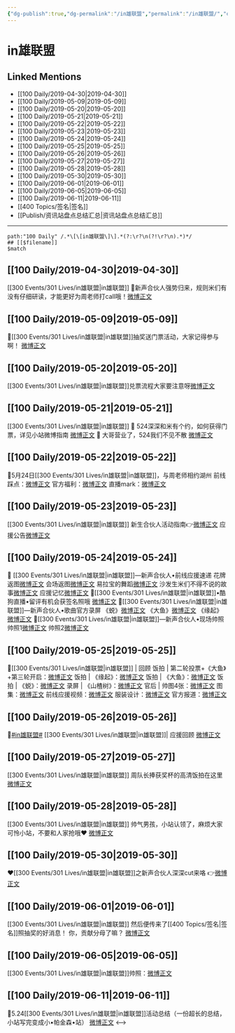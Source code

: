 ```yaml
---
{"dg-publish":true,"dg-permalink":"/in雄联盟","permalink":"/in雄联盟/","created":"2023-03-19T21:41:03.509+08:00","updated":"2023-04-10T16:14:08.367+08:00"}
---
```


# in雄联盟

## Linked Mentions
- [[100 Daily/2019-04-30\|2019-04-30]]
- [[100 Daily/2019-05-09\|2019-05-09]]
- [[100 Daily/2019-05-20\|2019-05-20]]
- [[100 Daily/2019-05-21\|2019-05-21]]
- [[100 Daily/2019-05-22\|2019-05-22]]
- [[100 Daily/2019-05-23\|2019-05-23]]
- [[100 Daily/2019-05-24\|2019-05-24]]
- [[100 Daily/2019-05-25\|2019-05-25]]
- [[100 Daily/2019-05-26\|2019-05-26]]
- [[100 Daily/2019-05-27\|2019-05-27]]
- [[100 Daily/2019-05-28\|2019-05-28]]
- [[100 Daily/2019-05-30\|2019-05-30]]
- [[100 Daily/2019-06-01\|2019-06-01]]
- [[100 Daily/2019-06-05\|2019-06-05]]
- [[100 Daily/2019-06-11\|2019-06-11]]
- [[400 Topics/签名\|签名]]
- [[Publish/资讯站盘点总结汇总\|资讯站盘点总结汇总]]


---

```expander
path:"100 Daily" /.*\[\[in雄联盟\]\].*(?:\r?\n(?!\r?\n).*)*/
## [[$filename]]
$match
```
## [[100 Daily/2019-04-30\|2019-04-30]]
[[300 Events/301 Lives/in雄联盟\|in雄联盟]]
🌿新声合伙人强势归来，规则米们有没有仔细研读，才能更好为周老师打call哦！[微博正文](https://m.weibo.cn/6466290670/4366856481598521)
## [[100 Daily/2019-05-09\|2019-05-09]]
🐰[[300 Events/301 Lives/in雄联盟\|in雄联盟]]抽奖送门票活动，大家记得参与啊！
[微博正文](https://m.weibo.cn/6466290670/4370101073864112)
## [[100 Daily/2019-05-20\|2019-05-20]]
[[300 Events/301 Lives/in雄联盟\|in雄联盟]]兑票流程大家要注意呀[微博正文](https://m.weibo.cn/6466290670/4374114188030694)
## [[100 Daily/2019-05-21\|2019-05-21]]
[[300 Events/301 Lives/in雄联盟\|in雄联盟]]
🌸 524深深和米有个约，如何获得门票，详见小站微博指南
[微博正文](https://m.weibo.cn/6466290670/4374412801316942)
🌸 大哥营业了，524我们不见不散
[微博正文](https://m.weibo.cn/6466290670/4374483311527733)

## [[100 Daily/2019-05-22\|2019-05-22]]
🌿5月24日[[300 Events/301 Lives/in雄联盟\|in雄联盟]]，与周老师相约湖州
前线踩点：[微博正文](https://m.weibo.cn/6466290670/4374755652596933)
官方福利：[微博正文](https://m.weibo.cn/6466290670/4374765102310965)
直播mark：[微博正文](https://m.weibo.cn/6466290670/4374825092918209)
## [[100 Daily/2019-05-23\|2019-05-23]]
[[300 Events/301 Lives/in雄联盟\|in雄联盟]]
新生合伙人活动指南👉[微博正文](https://m.weibo.cn/6466290670/4375234951552608)
应援公告[微博正文](https://m.weibo.cn/6466290670/4375243923204237)

## [[100 Daily/2019-05-24\|2019-05-24]]
🌸 [[300 Events/301 Lives/in雄联盟\|in雄联盟]]—新声合伙人•前线应援速递
花牌返图[微博正文](https://m.weibo.cn/6466290670/4375438723844315)
会场返图[微博正文](https://m.weibo.cn/6466290670/4375448412551016)
易拉宝的舞蹈[微博正文](https://m.weibo.cn/5516625428/4375480998111907)
沙发生米们不得不说的故事[微博正文](https://m.weibo.cn/6466290670/4375481958603490)
应援记忆[微博正文](https://m.weibo.cn/6466290670/4375547616399000)
🌸[[300 Events/301 Lives/in雄联盟\|in雄联盟]]•酷狗直播•留评有机会获签名照哦
[微博正文](https://m.weibo.cn/6466290670/4375560614462286)
🌸[[300 Events/301 Lives/in雄联盟\|in雄联盟]]—新声合伙人•歌曲官方录屏
《蜕》[微博正文](https://m.weibo.cn/6466290670/4375580189850635)
《大鱼》[微博正文](https://m.weibo.cn/6466290670/4375587734443845)
《缘起》[微博正文](https://m.weibo.cn/6466290670/4375597671211151)
🌸[[300 Events/301 Lives/in雄联盟\|in雄联盟]]—新声合伙人•现场帅照
帅照1[微博正文](https://m.weibo.cn/6466290670/4375609784052731)
帅照2[微博正文](https://m.weibo.cn/6466290670/4375610723737729)
## [[100 Daily/2019-05-25\|2019-05-25]]
🌸[[300 Events/301 Lives/in雄联盟\|in雄联盟]] | 回顾
饭拍 | 第二轮投票+《大鱼》+第三轮开启：[微博正文](https://m.weibo.cn/6466290670/4375887979927258)
饭拍 | 《缘起》：[微博正文](https://m.weibo.cn/6466290670/4375876869066338)
饭拍 | 《大鱼》：[微博正文](https://m.weibo.cn/6466290670/4375820522924626)
饭拍 | 《蜕》：[微博正文](https://m.weibo.cn/6466290670/4375772904655864)
录屏 | 《山楂树》：[微博正文](https://m.weibo.cn/6466290670/4375781653901586)
官后 | 帅图4张：[微博正文](https://m.weibo.cn/6466290670/4375953255912059)
图集：[微博正文](https://m.weibo.cn/6466290670/4375800554096005)
前线应援视频：[微博正文](https://m.weibo.cn/6466290670/4375900374072778)
服装设计：[微博正文](https://m.weibo.cn/6466290670/4375789585640241)
官方报道：[微博正文](https://m.weibo.cn/6466290670/4375783940011058)
## [[100 Daily/2019-05-26\|2019-05-26]]
🎵[#in雄联盟#](https://s.weibo.com/weibo?q=%23in%E9%9B%84%E8%81%94%E7%9B%9F%23) [[300 Events/301 Lives/in雄联盟\|in雄联盟]]| 应援回顾
[微博正文](https://m.weibo.cn/6466290670/4376336866326681)

## [[100 Daily/2019-05-27\|2019-05-27]]
[[300 Events/301 Lives/in雄联盟\|in雄联盟]]
周队长捧获奖杯的高清饭拍在这里[微博正文](https://m.weibo.cn/6466290670/4376538629477510)
## [[100 Daily/2019-05-28\|2019-05-28]]
[[300 Events/301 Lives/in雄联盟\|in雄联盟]]
帅气男孩，小站认领了，麻烦大家可怜小站，不要和人家抢哦❤️
[微博正文](https://m.weibo.cn/6466290670/4377004289709061)
## [[100 Daily/2019-05-30\|2019-05-30]]
❤️[[300 Events/301 Lives/in雄联盟\|in雄联盟]]之新声合伙人深深cut来咯
👉[微博正文](https://m.weibo.cn/6466290670/4377795339625362)

## [[100 Daily/2019-06-01\|2019-06-01]]
[[300 Events/301 Lives/in雄联盟\|in雄联盟]]
然后便传来了[[400 Topics/签名\|签名]]照抽奖的好消息！
你，贡献分母了嘛？
[微博正文](https://m.weibo.cn/6466290670/4378284223226812)
## [[100 Daily/2019-06-05\|2019-06-05]]
[[300 Events/301 Lives/in雄联盟\|in雄联盟]]帅照：[微博正文](https://m.weibo.cn/6466290670/4379807791516153)
## [[100 Daily/2019-06-11\|2019-06-11]]
🌸5.24[[300 Events/301 Lives/in雄联盟\|in雄联盟]]活动总结（一份超长的总结，
小站写完变成小•帕金森•站）
[微博正文](https://m.weibo.cn/6466290670/4382095336344370)
<-->
